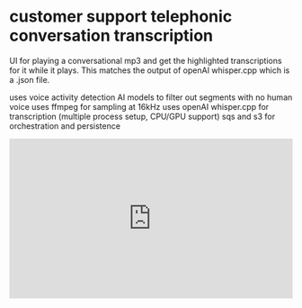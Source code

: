 # customer support telephonic conversation transcription
UI for playing a conversational mp3 and get the highlighted transcriptions for it while it plays.
This matches the output of openAI whisper.cpp which is a .json file.

uses voice activity detection AI models to filter out segments with no human voice
uses ffmpeg for sampling at 16kHz
uses openAI whisper.cpp for transcription (multiple process setup, CPU/GPU support)
sqs and s3 for orchestration and persistence


<div style="position: relative; padding-bottom: 56.25%; height: 0;"><iframe src="https://jumpshare.com/embed/00W9XHFmGC8zxmphJAy4" frameborder="0" webkitallowfullscreen mozallowfullscreen allowfullscreen style="position: absolute; top: 0; left: 0; width: 100%; height: 100%;"></iframe></div>
